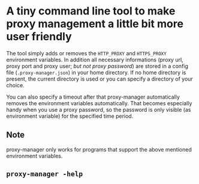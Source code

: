 # A tiny command line tool to make proxy management a little bit more user friendly

The tool simply adds or removes the `HTTP_PROXY` and `HTTPS_PROXY` environment variables. In addition all necessary informations
(proxy url, proxy port and proxy user; _but not proxy password_) are stored in a config file (`.proxy-manager.json`) in your 
home directory. If no home directory is present, the current directory is used or you can specify a directory of your choice.

You can also specify a timeout after that proxy-manager automatically removes the environment variables automatically. That becomes
especially handy when you use a proxy password, so the password is only visible (as environment variable) for the specified time period.

## Note
proxy-manager only works for programs that support the above mentioned environment variables.

## `proxy-manager -help`
